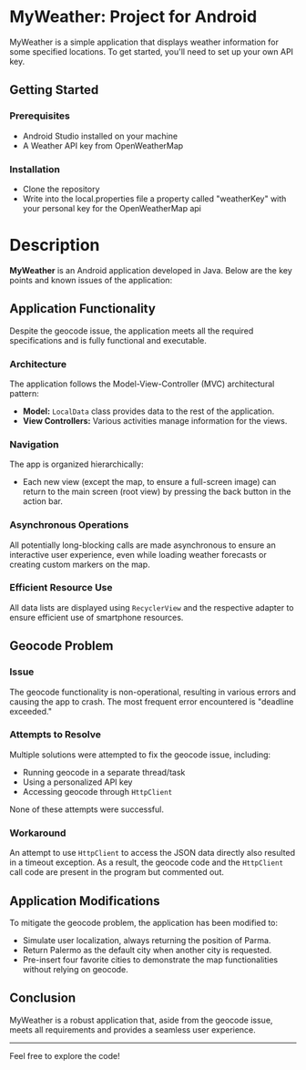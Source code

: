 # MyWeather: Project for Android

MyWeather is a simple application that displays weather information for some specified locations. To get started, you'll need to set up your own API key.

## Getting Started

### Prerequisites

- Android Studio installed on your machine
- A Weather API key from OpenWeatherMap

### Installation
- Clone the repository
- Write into the local.properties file a property called "weatherKey" with your personal key for the OpenWeatherMap api

# Description
**MyWeather** is an Android application developed in Java.
Below are the key points and known issues of the application:

## Application Functionality
Despite the geocode issue, the application meets all the required specifications and is fully functional and executable.

### Architecture
The application follows the Model-View-Controller (MVC) architectural pattern:
- **Model:** `LocalData` class provides data to the rest of the application.
- **View Controllers:** Various activities manage information for the views.

### Navigation
The app is organized hierarchically:
- Each new view (except the map, to ensure a full-screen image) can return to the main screen (root view) by pressing the back button in the action bar.

### Asynchronous Operations
All potentially long-blocking calls are made asynchronous to ensure an interactive user experience, even while loading weather forecasts or creating custom markers on the map.

### Efficient Resource Use
All data lists are displayed using `RecyclerView` and the respective adapter to ensure efficient use of smartphone resources.

## Geocode Problem

### Issue
The geocode functionality is non-operational, resulting in various errors and causing the app to crash. The most frequent error encountered is "deadline exceeded."

### Attempts to Resolve
Multiple solutions were attempted to fix the geocode issue, including:
- Running geocode in a separate thread/task
- Using a personalized API key
- Accessing geocode through `HttpClient`

None of these attempts were successful.

### Workaround
An attempt to use `HttpClient` to access the JSON data directly also resulted in a timeout exception. As a result, the geocode code and the `HttpClient` call code are present in the program but commented out.

## Application Modifications
To mitigate the geocode problem, the application has been modified to:
- Simulate user localization, always returning the position of Parma.
- Return Palermo as the default city when another city is requested.
- Pre-insert four favorite cities to demonstrate the map functionalities without relying on geocode.

## Conclusion
MyWeather is a robust application that, aside from the geocode issue, meets all requirements and provides a seamless user experience.

---

Feel free to explore the code!
